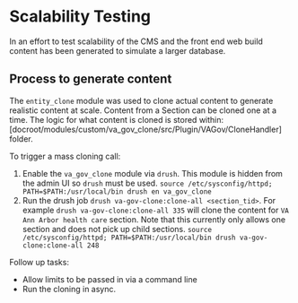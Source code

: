 # Scalability Testing

In an effort to test scalability of the CMS and the front end web build content has been generated to simulate a larger database.

## Process to generate content

The `entity_clone` module was used to clone actual content to generate realistic content at scale.  Content from a Section can be cloned one at a time.  The logic for what content is cloned is stored within: [docroot/modules/custom/va_gov_clone/src/Plugin/VAGov/CloneHandler] folder.

To trigger a mass cloning call:
1. Enable the `va_gov_clone` module via `drush`.  This module is hidden from the admin UI so `drush` must be used.
  `source /etc/sysconfig/httpd; PATH=$PATH:/usr/local/bin drush en va_gov_clone`
2. Run the drush job `drush va-gov-clone:clone-all <section_tid>`.  For example `drush va-gov-clone:clone-all 335` will clone the content for `VA Ann Arbor health care` section.  Note that this currently only allows one section and does not pick up child sections.
  `source /etc/sysconfig/httpd; PATH=$PATH:/usr/local/bin drush va-gov-clone:clone-all 248`

Follow up tasks:
* Allow limits to be passed in via a command line
* Run the cloning in async.






